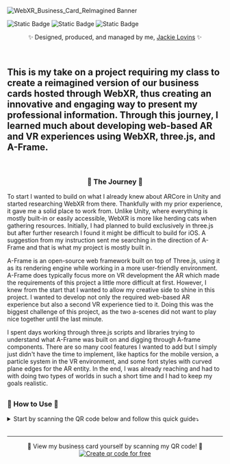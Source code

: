 ![WebXR_Business_Card_ReImagined Banner](https://github.com/user-attachments/assets/a8a098dd-9a03-4025-a2f9-613f1e673067)

![Static Badge](https://img.shields.io/badge/HTML5-E34F26?style=for-the-badge&logo=html5&logoColor=white)
![Static Badge](https://img.shields.io/badge/CSS-239120?&style=for-the-badge&logo=css3&logoColor=white)
![Static Badge](https://img.shields.io/badge/JavaScript-323330?style=for-the-badge&logo=javascript&logoColor=F7DF1E)

<p align="center">
✨ Designed, produced, and managed by me, <a href="https://github.com/Srixx24/">Jackie Lovins</a> ✨
</p>

<br>

## This is my take on a project requiring my class to create a reimagined version of our business cards hosted through WebXR, thus creating an innovative and engaging way to present my professional information. Through this journey, I learned much about developing web-based AR and VR experiences using WebXR, three.js, and A-Frame. 

<br>
<h3 align="center">🌟 The Journey 🌟</h3>

  To start I wanted to build on what I already knew about ARCore in Unity and started researching WebXR from there. Thankfully with my prior experience, it gave me a solid place to work from. Unlike Unity, where everything is mostly built-in or easily accessible, WebXR is more like herding cats when gathering resources. Initially, I had planned to build exclusively in three.js but after further research I found it might be difficult to build for iOS. A suggestion from my instruction sent me searching in the direction of A-Frame and that is what my project is mostly built in. 

  A-Frame is an open-source web framework built on top of Three.js, using it as its rendering engine while working in a more user-friendly environment. A-Frame does typically focus more on VR development the AR which made the requirements of this project a little more difficult at first. However, I knew from the start that I wanted to allow my creative side to shine in this project. I wanted to develop not only the required web-based AR experience but also a second VR experience tied to it. Doing this was the biggest challenge of this project, as the two a-scenes did not want to play nice together until the last minute. 
  
  I spent days working through three.js scripts and libraries trying to understand what A-Frame was built on and digging through A-frame components. There are so many cool features I wanted to add but I simply just didn't have the time to implement, like haptics for the mobile version, a particle system in the VR environment, and some font styles with curved plane edges for the AR entity. In the end, I was already reaching and had to with doing two types of worlds in such a short time and I had to keep my goals realistic.

##

### 🌟 How to Use 🌟
<details>
<summary>Start by scanning the QR code below and follow this quick guide⤵️</summary>
<ul><li>Upon entering the website the user will be asked for the use of their camera, if on a mobile device, they will also be asked for the use of motion sensors.</li>
<li>After confirmation, the user will load into the landing page. This allows background scripts and scenes to load while also providing an aesthetically pleasing visual.</li>
<li>A "Click to Enter" is the user's confirmation to move forward into the experience. From there the AR scene is loaded with my business card, links to my LinkedIn, Github, and
Email is to the left. To the right is a kitten which will take the user to the VR forest scene.</li>
<li>The user can move the view with the mouse and with the camera itself. When the mouse/cursor hovers over a clickable item it turns green. All links are opened in a new tab except the VR forest.</li>
<li>After entering the VR forest, the user will see three animated rings within a forest at night.</li>
<li>The middle is the pink ring that contains my bio and a link to my resume.</li>
<li>To the left is the orange ring that contains four of my project highlights with links to their Github repos.</li>
<li>To the right is the purple ring that contains my social links. They are the same as the AR card, but the plane in the VR scene is animated.</li>
<li>Locked to the center screen is a button to take the user back to the landing page.</li>
</details>

<br>

---

<p align="center">🌟 View my business card yourself by scanning my QR code! 🌟
  <br>
  <a href='https://me-qr.com' border='0' style='cursor:pointer;display:block'><img src='https://cdn3.me-qr.com/qr/146262248.png?v=1733503467' alt='Create qr code for free'></a><a href='https://me-qr.com' border='0' style='cursor:default;display:none'></a></p> 
